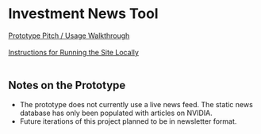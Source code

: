 # Investment News Tool
<a href="https://youtu.be/p4qiiww-3N0" target="_blank">Prototype Pitch / Usage Walkthrough</a><br><br>
<a href="https://docs.google.com/document/d/1jrR_lBK-oGOYgS3HPQmUaXzN9O1plQoA87Zb5QgaJaE/edit?usp=sharing" target="_blank">Instructions for Running the Site Locally</a><br><br>
## Notes on the Prototype
- The prototype does not currently use a live news feed. The static news database has only been populated with articles on NVIDIA.
- Future iterations of this project planned to be in newsletter format.
